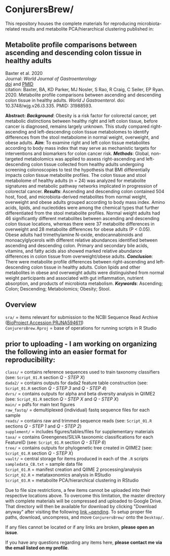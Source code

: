 # ConjurersBrew/

This repository houses the complete materials for reproducing microbiota-related results and metabolite PCA/hierarchical clustering published in: <br/>

## Metabolite profile comparisons between ascending and descending colon tissue in healthy adults

Baxter et al. 2020 <br/>
Journal: *World Journal of Gastroenterology* <br/>
[doi](https://www.wjgnet.com/1007-9327/full/v26/i3/335.htm) and [PMID](https://pubmed.ncbi.nlm.nih.gov/31988593/) <br/>
citation: Baxter, BA, KD Parker, MJ Nosler, S Rao, R Craig, C Seiler, EP Ryan. 2020. Metabolite profile comparisons between ascending and descending colon tissue in healthy adults. *World J Gastroenterol*. doi: 10.3748/wjg.v26.i3.335. PMID: 31988593. <br/>

**Abstract:** ***Background***: Obesity is a risk factor for colorectal cancer, yet metabolic distinctions between healthy right and left colon tissue, before cancer is diagnosed, remains largely unknown. This study compared right-ascending and left-descending colon tissue metabolomes to identify differences from the stool metabolome in normal weight, overweight, and obese adults. ***Aim***: To examine right and left colon tissue metabolites according to body mass index that may serve as mechanistic targets for interventions and biomarkers for colon cancer risk. ***Methods***: Global, non-targeted metabolomics was applied to assess right-ascending and left-descending colon tissue collected from healthy adults undergoing screening colonoscopies to test the hypothesis that BMI differentially impacts colon tissue metabolite profiles. The colon tissue and stool metabolome of healthy adults (n = 24) was analyzed for metabolite signatures and metabolic pathway networks implicated in progression of colorectal cancer. ***Results***: Ascending and descending colon contained 504 host, food, and microbiota-derived metabolites from normal weight, overweight and obese adults grouped according to body mass index. Amino acids, lipids, and nucleotides were among the chemical types that further differentiated from the stool metabolite profiles. Normal weight adults had 46 significantly different metabolites between ascending and descending colon tissue locations, whereas there were 37 metabolite differences in overweight and 28 metabolite differences for obese adults (P < 0.05). Obese adults had trimethylamine N-oxide, endocannabinoids and monoacylglycerols with different relative abundances identified between ascending and descending colon. Primary and secondary bile acids, vitamins, and fatty acids also showed marked relative abundance differences in colon tissue from overweight/obese adults. ***Conclusion***: There were metabolite profile differences between right-ascending and left-descending colon tissue in healthy adults. Colon lipids and other metabolites in obese and overweight adults were distinguished from normal weight participants and associated with gut inflammation, nutrient absorption, and products of microbiota metabolism. ***Keywords***: Ascending; Colon; Descending; Metabolomics; Obesity; Stool. <br/>

## Overview
`sra/` = items relevant for submission to the NCBI Sequence Read Archive ([BioProject Accession PRJNA594611](https://www.ncbi.nlm.nih.gov/bioproject/?term=594611)) <br/>
`ConjurersBrew.Rproj` = base of operations for running scripts in R Studio <br/>

## prior to uploading - I am working on organizing the following into an easier format for reproducibility:
`class/` = contains reference sequences used to train taxonomy classifiers (see: `Script_01.R` section *Q - STEP X*) <br/>
`dada2/` = contains outputs for dada2 feature table construction (see: `Script_01.R` section *Q - STEP 3* and *Q - STEP 4*) <br/>
`dvrs/` = contains outputs for alpha and beta diversity analysis in QIIME2 (see: `Script_01.R` section *Q - STEP X* and *Q - STEP X*) <br/>
`main/` = pdfs for main text figures <br/>
`raw_fastq/` = demultiplexed (individual) fastq sequence files for each sample <br/>
`reads/` = contains raw and trimmed sequence reads (see: `Script_01.R` sections *Q - STEP 1* and *Q - STEP 2*) <br/>
`supplement/` = includes figures/tables/files for supplementary materials <br/>
`taxa/` = contains Greengenes/SILVA taxonomic classifications for each FeatureID (see: `Script_01.R` section *Q - STEP 6*) <br/>
`tree/` = contains outputs for phylogenetic tree created in QIIME2 (see: `Script_01.R` section *Q - STEP X*) <br/>
`vault/` = central storage for items produced in each of the `.R` scripts <br/>
`sampledata_CB.txt` = sample data file <br/>
`Script_01.R` = manifest creation and QIIME 2 processing/analysis <br/>
`Script_02.R` = metataxonomics analysis in RStudio <br/>
`Script_03.R` = metabolite PCA/hierarchical clustering in RStudio <br/>

Due to file size restrictions, a few items cannot be uploaded into their respective locations above. To overcome this limitation, the master directory with complete materials will be compressed and uploaded to Google Drive. That directory will then be available for download by clicking "Download anyway" after visiting the following [link ~pending](https://github.com/kdprkr/ConjurersBrew). To setup proper file paths, download, uncompress, and move `ConjurersBrew/` onto the `Desktop/`. <br/>

If any files cannot be located or if any links are broken, **please open an issue**. <br/>

If you have any questions regarding any items here, **please contact me via the email listed on my profile**. <br/>
